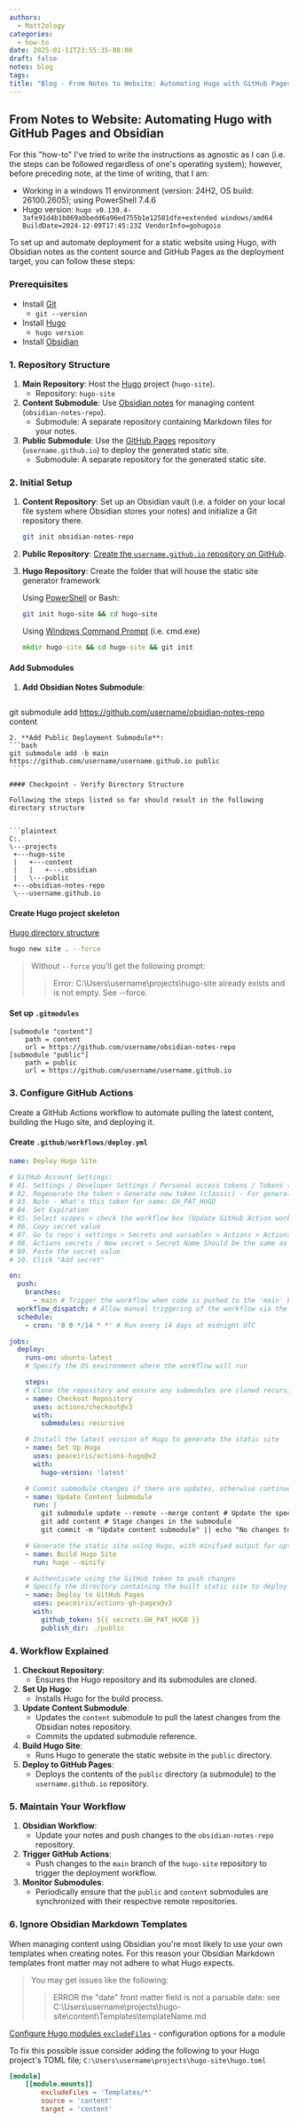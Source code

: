 ```yaml
---
authors:
  - Matt2ology
categories:
  - how-to
date: 2025-01-11T23:55:35-08:00
draft: false
notes: blog
tags: 
title: "Blog - From Notes to Website: Automating Hugo with GitHub Pages and Obsidian"
---
```


## From Notes to Website: Automating Hugo with GitHub Pages and Obsidian

For this "how-to" I've tried to write the instructions as agnostic as I can (i.e. the steps can be followed regardless of one's operating system); however, before preceding note, at the time of writing, that I am:

- Working in a windows 11 environment (version: 24H2, OS build: 26100.2605); using PowerShell 7.4.6
- Hugo version: `hugo v0.139.4-3afe91d4b1b069abbedd6a96ed755b1e12581dfe+extended windows/amd64 BuildDate=2024-12-09T17:45:23Z VendorInfo=gohugoio`

To set up and automate deployment for a static website using Hugo, with Obsidian notes as the content source and GitHub Pages as the deployment target, you can follow these steps:

### Prerequisites

- Install [Git](https://git-scm.com/downloads)
    - `git --version`
- Install [Hugo](https://gohugo.io/installation/)
    - `hugo version`
- Install [Obsidian](https://obsidian.md/download)

### 1. Repository Structure

1. **Main Repository**: Host the [Hugo](https://gohugo.io/) project (`hugo-site`).
    - Repository: `hugo-site`
2. **Content Submodule**: Use [Obsidian notes](https://obsidian.md/) for managing content (`obsidian-notes-repo`).
    - Submodule: A separate repository containing Markdown files for your notes.
3. **Public Submodule**: Use the [GitHub Pages](https://pages.github.com/) repository (`username.github.io`) to deploy the generated static site.
    - Submodule: A separate repository for the generated static site.

### 2. Initial Setup

1. **Content Repository**: Set up an Obsidian vault (i.e. a folder on your local file system where Obsidian stores your notes) and initialize a Git repository there.

    ```bash
    git init obsidian-notes-repo
    ```

2. **Public Repository**: [Create the `username.github.io` repository on GitHub](https://pages.github.com/).
3. **Hugo Repository**: Create the folder that will house the static site generator framework

    Using [PowerShell](https://learn.microsoft.com/en-us/powershell/scripting/install/installing-powershell-on-windows?view=powershell-7.4) or Bash:
    
    ```bash
    git init hugo-site && cd hugo-site
    ```
    
    Using [Windows Command Prompt](https://learn.microsoft.com/en-us/windows-server/administration/windows-commands/windows-commands) (i.e. cmd.exe)
    
    ```cmd
    mkdir hugo-site && cd hugo-site && git init
    ```

#### Add Submodules

1. **Add Obsidian Notes Submodule**:
   ```bash
git submodule add https://github.com/username/obsidian-notes-repo content
   ```
2. **Add Public Deployment Submodule**:
   ```bash
   git submodule add -b main https://github.com/username/username.github.io public
    ```

#### Checkpoint - Verify Directory Structure

Following the steps listed so far should result in the following directory structure


```plaintext
C:.
\---projects
    +---hugo-site
    |   +---content
    |   |   +---.obsidian
    |   \---public
    +---obsidian-notes-repo
    \---username.github.io
```

#### Create Hugo project skeleton

[Hugo directory structure](https://gohugo.io/getting-started/directory-structure/)

```bash
hugo new site . --force
```

>Without `--force` you'll get the following prompt:
>> Error: C:\Users\username\projects\hugo-site already exists and is not empty. See --force.

#### Set up `.gitmodules`

```plaintext
[submodule "content"]
    path = content
    url = https://github.com/username/obsidian-notes-repo
[submodule "public"]
    path = public
    url = https://github.com/username/username.github.io
```

### 3. Configure GitHub Actions

Create a GitHub Actions workflow to automate pulling the latest content, building the Hugo site, and deploying it.

#### Create `.github/workflows/deploy.yml`

```yaml
name: Deploy Hugo Site

# GitHub Account Settings:
# 01. Settings / Developer Settings / Personal access tokens / Tokens (classic) > Personal access tokens (classic)
# 02. Regenerate the token > Generate new token (classic) - For general use
# 03. Note - What's this token for name: GH_PAT_HUGO
# 04. Set Expiration
# 05. Select scopes > check the workflow box (Update GitHub Action workflows)
# 06. Copy secret value
# 07. Go to repo's settings > Secrets and variables > Actions > Actions secrets and variables > Secrets tab > Repository secrets > New repository secret
# 08. Actions secrets / New secret > Secret Name Should be the same as when created: GH_PAT_HUGO
# 09. Paste the secret value
# 10. Click "Add secret"

on:
  push:
    branches:
      - main # Trigger the workflow when code is pushed to the 'main' branch
  workflow_dispatch: # Allow manual triggering of the workflow via the GitHub Actions UI
  schedule:
    - cron: '0 0 */14 * *' # Run every 14 days at midnight UTC

jobs:
  deploy:
    runs-on: ubuntu-latest
    # Specify the OS environment where the workflow will run

    steps:
    # Clone the repository and ensure any submodules are cloned recursively
    - name: Checkout Repository
      uses: actions/checkout@v3
      with:
        submodules: recursive

    # Install the latest version of Hugo to generate the static site
    - name: Set Up Hugo
      uses: peaceiris/actions-hugo@v2
      with:
        hugo-version: 'latest'

    # Commit submodule changes if there are updates, otherwise continue
    - name: Update Content Submodule
      run: |
        git submodule update --remote --merge content # Update the specified submodule to its latest remote version and merge changes
        git add content # Stage changes in the submodule
        git commit -m "Update content submodule" || echo "No changes to commit"

    # Generate the static site using Hugo, with minified output for optimized performance
    - name: Build Hugo Site
      run: hugo --minify

    # Authenticate using the GitHub token to push changes
    # Specify the directory containing the built static site to deploy to GitHub Pages
    - name: Deploy to GitHub Pages
      uses: peaceiris/actions-gh-pages@v3
      with:
        github_token: ${{ secrets.GH_PAT_HUGO }}
        publish_dir: ./public
```

### 4. Workflow Explained

1. **Checkout Repository**:
    - Ensures the Hugo repository and its submodules are cloned.
2. **Set Up Hugo**:
    - Installs Hugo for the build process.
3. **Update Content Submodule**:
    - Updates the `content` submodule to pull the latest changes from the Obsidian notes repository.
    - Commits the updated submodule reference.
4. **Build Hugo Site**:
    - Runs Hugo to generate the static website in the `public` directory.
5. **Deploy to GitHub Pages**:
    - Deploys the contents of the `public` directory (a submodule) to the `username.github.io` repository.

### 5. Maintain Your Workflow

1. **Obsidian Workflow**:
    - Update your notes and push changes to the `obsidian-notes-repo` repository.
2. **Trigger GitHub Actions**:
    - Push changes to the `main` branch of the `hugo-site` repository to trigger the deployment workflow.
3. **Monitor Submodules**:
    - Periodically ensure that the `public` and `content` submodules are synchronized with their respective remote repositories.

### 6. Ignore Obsidian Markdown Templates

When managing content using Obsidian you're most likely to use your own templates when
creating notes. For this reason your Obsidian Markdown templates front matter may not
adhere to what Hugo expects.

> You may get issues like the following:
> > ERROR the "date" front matter field is not a parsable date: see C:\Users\username\projects\hugo-site\content\Templates\templateName.md
 
[Configure Hugo modules `excludeFiles`](https://gohugo.io/hugo-modules/configuration/#module-config-mounts) - configuration options for a module

To fix this possible issue consider adding the following to your Hugo project's TOML file; `C:\Users\username\projects\hugo-site\hugo.toml`

```toml
[module]
    [[module.mounts]]
        excludeFiles = 'Templates/*'
        source = 'content'
        target = 'content'
```
